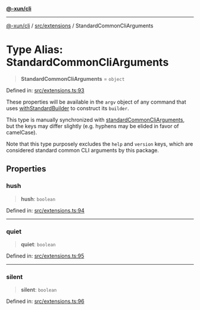 [**@-xun/cli**](../../../README.md)

***

[@-xun/cli](../../../README.md) / [src/extensions](../README.md) / StandardCommonCliArguments

# Type Alias: StandardCommonCliArguments

> **StandardCommonCliArguments** = `object`

Defined in: [src/extensions.ts:93](https://github.com/Xunnamius/cli-utils/blob/4651d8a64e12770f9bb7348a2bc13993c2d9b1c8/src/extensions.ts#L93)

These properties will be available in the `argv` object of any command that
uses [withStandardBuilder](../functions/withStandardBuilder.md) to construct its `builder`.

This type is manually synchronized with [standardCommonCliArguments](../variables/standardCommonCliArguments.md),
but the keys may differ slightly (e.g. hyphens may be elided in favor of
camelCase).

Note that this type purposely excludes the `help` and `version` keys, which
are considered standard common CLI arguments by this package.

## Properties

### hush

> **hush**: `boolean`

Defined in: [src/extensions.ts:94](https://github.com/Xunnamius/cli-utils/blob/4651d8a64e12770f9bb7348a2bc13993c2d9b1c8/src/extensions.ts#L94)

***

### quiet

> **quiet**: `boolean`

Defined in: [src/extensions.ts:95](https://github.com/Xunnamius/cli-utils/blob/4651d8a64e12770f9bb7348a2bc13993c2d9b1c8/src/extensions.ts#L95)

***

### silent

> **silent**: `boolean`

Defined in: [src/extensions.ts:96](https://github.com/Xunnamius/cli-utils/blob/4651d8a64e12770f9bb7348a2bc13993c2d9b1c8/src/extensions.ts#L96)
